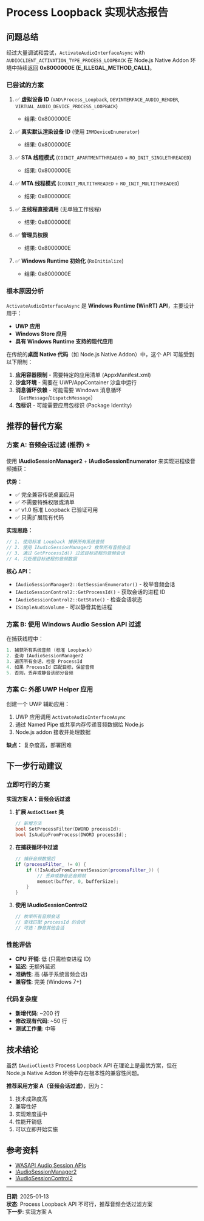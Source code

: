 # Process Loopback 实现状态报告

## 问题总结

经过大量调试和尝试，`ActivateAudioInterfaceAsync` with `AUDIOCLIENT_ACTIVATION_TYPE_PROCESS_LOOPBACK` 在 Node.js Native Addon 环境中持续返回 **0x8000000E (E_ILLEGAL_METHOD_CALL)**。

### 已尝试的方案

1. ✅ **虚拟设备 ID** (`VAD\Process_Loopback`, `DEVINTERFACE_AUDIO_RENDER`, `VIRTUAL_AUDIO_DEVICE_PROCESS_LOOPBACK`)
   - 结果: 0x8000000E

2. ✅ **真实默认渲染设备 ID** (使用 `IMMDeviceEnumerator`)
   - 结果: 0x8000000E

3. ✅ **STA 线程模式** (`COINIT_APARTMENTTHREADED` + `RO_INIT_SINGLETHREADED`)
   - 结果: 0x8000000E

4. ✅ **MTA 线程模式** (`COINIT_MULTITHREADED` + `RO_INIT_MULTITHREADED`)
   - 结果: 0x8000000E

5. ✅ **主线程直接调用** (无单独工作线程)
   - 结果: 0x8000000E

6. ✅ **管理员权限**
   - 结果: 0x8000000E

7. ✅ **Windows Runtime 初始化** (`RoInitialize`)
   - 结果: 0x8000000E

### 根本原因分析

`ActivateAudioInterfaceAsync` 是 **Windows Runtime (WinRT) API**，主要设计用于：
- **UWP 应用**
- **Windows Store 应用**
- **具有 Windows Runtime 支持的现代应用**

在传统的**桌面 Native 代码**（如 Node.js Native Addon）中，这个 API 可能受到以下限制：

1. **应用容器限制** - 需要特定的应用清单 (AppxManifest.xml)
2. **沙盒环境** - 需要在 UWP/AppContainer 沙盒中运行
3. **消息循环依赖** - 可能需要 Windows 消息循环（`GetMessage`/`DispatchMessage`）
4. **包标识** - 可能需要应用包标识 (Package Identity)

## 推荐的替代方案

### 方案 A: 音频会话过滤 (推荐) ⭐

使用 **IAudioSessionManager2** + **IAudioSessionEnumerator** 来实现进程级音频捕获：

**优势：**
- ✅ 完全兼容传统桌面应用
- ✅ 不需要特殊权限或清单
- ✅ v1.0 标准 Loopback 已验证可用
- ✅ 只需扩展现有代码

**实现思路：**
```cpp
// 1. 使用标准 Loopback 捕获所有系统音频
// 2. 使用 IAudioSessionManager2 枚举所有音频会话
// 3. 通过 GetProcessId() 过滤目标进程的音频会话
// 4. 只处理目标进程的音频数据
```

**核心 API：**
- `IAudioSessionManager2::GetSessionEnumerator()` - 枚举音频会话
- `IAudioSessionControl2::GetProcessId()` - 获取会话的进程 ID
- `IAudioSessionControl2::GetState()` - 检查会话状态
- `ISimpleAudioVolume` - 可以静音其他进程

### 方案 B: 使用 Windows Audio Session API 过滤

在捕获线程中：
```cpp
1. 捕获所有系统音频 (标准 Loopback)
2. 查询 IAudioSessionManager2
3. 遍历所有会话，检查 ProcessId
4. 如果 ProcessId 匹配目标，保留音频
5. 否则，丢弃或静音该部分音频
```

### 方案 C: 外部 UWP Helper 应用

创建一个 UWP 辅助应用：
1. UWP 应用调用 `ActivateAudioInterfaceAsync`
2. 通过 Named Pipe 或共享内存传递音频数据给 Node.js
3. Node.js addon 接收并处理数据

**缺点：** 复杂度高，部署困难

## 下一步行动建议

### 立即可行的方案

**实现方案 A：音频会话过滤**

1. **扩展 `AudioClient` 类**
   ```cpp
   // 新增方法
   bool SetProcessFilter(DWORD processId);
   bool IsAudioFromProcess(DWORD processId);
   ```

2. **在捕获循环中过滤**
   ```cpp
   // 捕获音频数据后
   if (processFilter_ != 0) {
       if (!IsAudioFromCurrentSession(processFilter_)) {
           // 丢弃或静音此音频帧
           memset(buffer, 0, bufferSize);
       }
   }
   ```

3. **使用 IAudioSessionControl2**
   ```cpp
   // 枚举所有音频会话
   // 查找匹配 processId 的会话
   // 可选：静音其他会话
   ```

### 性能评估

- **CPU 开销**: 低 (只需检查进程 ID)
- **延迟**: 无额外延迟
- **准确性**: 高 (基于系统音频会话)
- **兼容性**: 完美 (Windows 7+)

### 代码复杂度

- **新增代码**: ~200 行
- **修改现有代码**: ~50 行
- **测试工作量**: 中等

## 技术结论

虽然 `IAudioClient3` Process Loopback API 在理论上是最优方案，但在 Node.js Native Addon 环境中存在根本性的兼容性问题。

**推荐采用方案 A（音频会话过滤）**，因为：
1. 技术成熟度高
2. 兼容性好
3. 实现难度适中
4. 性能开销低
5. 可以立即开始实施

## 参考资料

- [WASAPI Audio Session APIs](https://docs.microsoft.com/en-us/windows/win32/coreaudio/audio-sessions)
- [IAudioSessionManager2](https://docs.microsoft.com/en-us/windows/win32/api/audiopolicy/nn-audiopolicy-iaudiosessionmanager2)
- [IAudioSessionControl2](https://docs.microsoft.com/en-us/windows/win32/api/audiopolicy/nn-audiopolicy-iaudiosessioncontrol2)

---

**日期**: 2025-01-13  
**状态**: Process Loopback API 不可行，推荐音频会话过滤方案  
**下一步**: 实现方案 A

